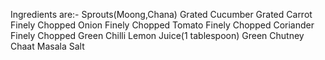 Ingredients are:-
Sprouts(Moong,Chana)
Grated Cucumber
Grated Carrot
Finely Chopped Onion
Finely Chopped Tomato
Finely Chopped Coriander
Finely Chopped Green Chilli
Lemon Juice(1 tablespoon)
Green Chutney
Chaat Masala
Salt 


